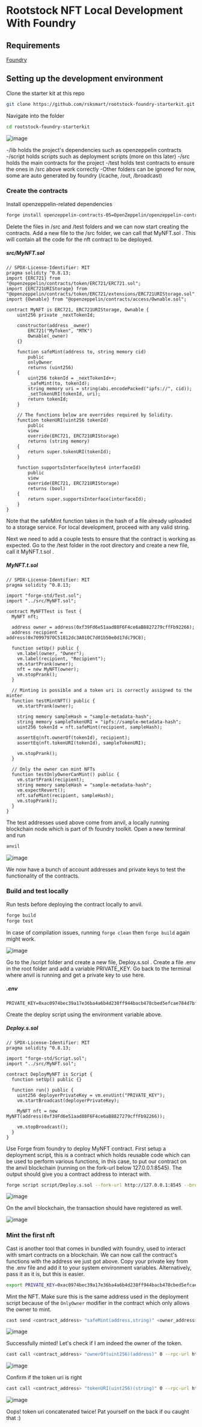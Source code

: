 # Rootstock NFT Local Development With Foundry

## Requirements
[Foundry](https://book.getfoundry.sh/getting-started/installation)

## Setting up the development environment
Clone the starter kit at this repo
```sh
git clone https://github.com/rsksmart/rootstock-foundry-starterkit.git
```
Navigate into the folder
```sh
cd rootstock-foundry-starterkit
```
![image](https://github.com/user-attachments/assets/20a4e53b-d186-4e63-ab75-66c8d6547e4f)


-/lib holds the project's dependencies such as openzeppelin contracts
-/script holds scripts such as deployment scripts (more on this later)
-/src holds the main contracts for the project
-/test holds test contracts to ensure the ones in /src above work correctly
-Other folders can be ignored for now, some are  auto generated by foundry (/cache, /out, /broadcast)

### Create the contracts

Install openzeppelin-related dependencies
```sh
forge install openzeppelin-contracts-05=OpenZeppelin/openzeppelin-contracts@v2.5.0 openzeppelin-contracts-06=OpenZeppelin/openzeppelin-contracts@v3.4.0 openzeppelin-contracts-08=OpenZeppelin/openzeppelin-contracts@v4.8.3 --no-commit
```
Delete the files in /src and /test folders and we can now start creating the contracts.
Add a new file to the /src folder, we can call that MyNFT.sol . This will contain all the code for the nft contract to be deployed. 

##### src/MyNFT.sol
```solidity
// SPDX-License-Identifier: MIT
pragma solidity ^0.8.13;
import {ERC721} from "@openzeppelin/contracts/token/ERC721/ERC721.sol";
import {ERC721URIStorage} from "@openzeppelin/contracts/token/ERC721/extensions/ERC721URIStorage.sol";
import {Ownable} from "@openzeppelin/contracts/access/Ownable.sol";

contract MyNFT is ERC721, ERC721URIStorage, Ownable {
    uint256 private _nextTokenId;

    constructor(address _owner)
        ERC721("MyToken", "MTK")
        Ownable(_owner)
    {}

    function safeMint(address to, string memory cid)
        public
        onlyOwner
        returns (uint256)
    {
        uint256 tokenId = _nextTokenId++;
        _safeMint(to, tokenId);
        string memory uri = string(abi.encodePacked("ipfs://", cid));
        _setTokenURI(tokenId, uri);
        return tokenId;
    }

    // The functions below are overrides required by Solidity.
    function tokenURI(uint256 tokenId)
        public
        view
        override(ERC721, ERC721URIStorage)
        returns (string memory)
    {
        return super.tokenURI(tokenId);
    }

    function supportsInterface(bytes4 interfaceId)
        public
        view
        override(ERC721, ERC721URIStorage)
        returns (bool)
    {
        return super.supportsInterface(interfaceId);
    }
}
```
Note that the safeMint function takes in the hash of a file already uploaded to a storage service. For local development, proceed with any valid string.

Next we need to add a couple tests to ensure that the contract is working as expected. Go to the /test folder in the root directory and create a new file, call it MyNFT.t.sol .

##### MyNFT.t.sol
```solidity
// SPDX-License-Identifier: MIT
pragma solidity ^0.8.13;

import "forge-std/Test.sol";
import "../src/MyNFT.sol";

contract MyNFTTest is Test {
  MyNFT nft;

  address owner = address(0xf39Fd6e51aad88F6F4ce6aB8827279cffFb92266);
  address recipient = address(0x70997970C51812dc3A010C7d01b50e0d17dc79C8);

  function setUp() public {
    vm.label(owner, "Owner");
    vm.label(recipient, "Recipient");
    vm.startPrank(owner);
    nft = new MyNFT(owner);
    vm.stopPrank();
  }

  // Minting is possible and a token uri is correctly assigned to the minter
  function testMintNFT() public {
    vm.startPrank(owner);

    string memory sampleHash = "sample-metadata-hash";    
    string memory sampleTokenURI = "ipfs://sample-metadata-hash";
    uint256 tokenId = nft.safeMint(recipient, sampleHash);

    assertEq(nft.ownerOf(tokenId), recipient);
    assertEq(nft.tokenURI(tokenId), sampleTokenURI);

    vm.stopPrank();
  }

  // Only the owner can mint NFTs
  function testOnlyOwnerCanMint() public {
    vm.startPrank(recipient);
    string memory sampleHash = "sample-metadata-hash";    
    vm.expectRevert();
    nft.safeMint(recipient, sampleHash);
    vm.stopPrank();
  }
}
```
The test addresses used above come from anvil, a locally running blockchain node which is part of th foundry toolkit. Open a new terminal and run
```sh
anvil
```

![image](https://github.com/user-attachments/assets/265b27ba-9b4f-4b89-adc1-d54f5a5871a1)

We now have a bunch of account addresses and private keys to test the functionality of the contracts.

### Build and test locally

Run tests before deploying the contract locally to anvil.
```sh
forge build
forge test
```
In case of compilation issues, running `forge clean` then `forge build` again might work.

![image](https://github.com/user-attachments/assets/2ad20eeb-500f-4d64-bb6c-19886e369246)


Go to the /script folder and create a new file, Deploy.s.sol .
Create a file .env in the root folder and add a variable PRIVATE_KEY. Go back to the terminal where anvil is running and get a private key to use here.
##### .env
```
PRIVATE_KEY=0xac0974bec39a17e36ba4a6b4d238ff944bacb478cbed5efcae784d7bf4f2ff80
```
Create the deploy script using the environment variable above.
##### Deploy.s.sol
```solidity
// SPDX-License-Identifier: MIT
pragma solidity ^0.8.13;

import "forge-std/Script.sol";
import "../src/MyNFT.sol";

contract DeployMyNFT is Script {
  function setUp() public {}

  function run() public {
    uint256 deployerPrivateKey = vm.envUint("PRIVATE_KEY");
    vm.startBroadcast(deployerPrivateKey);

    MyNFT nft = new MyNFT(address(0xf39Fd6e51aad88F6F4ce6aB8827279cffFb92266));
    
    vm.stopBroadcast();
  }
}
```
Use Forge from foundry to deploy MyNFT contract. First setup a deployment script, this is a contract which holds reusable code which can be used to perform various functions, in this case, to put our contract on the anvil blockchain (running on the fork-url below 127.0.0.1:8545). The output should give you a contract address to interact with.
```sh
forge script script/Deploy.s.sol --fork-url http://127.0.0.1:8545 --broadcast
```
![image](https://github.com/user-attachments/assets/02643f0e-8189-4fd1-a068-3c812fe2600a)

On the anvil blockchain, the transaction should have registered as well.

![image](https://github.com/user-attachments/assets/7685895c-5337-4ef8-93e6-731f31fa610e)


### Mint the first nft

Cast is another tool that comes in bundled with foundry, used to interact with smart contracts on a blockchain. We can now call the contract's functions with the address we just got above.
Copy your private key from the .env file and add it to your system environment variables. Alternatively, pass it as it is, but this is easier.
```sh
export PRIVATE_KEY=0xac0974bec39a17e36ba4a6b4d238ff944bacb478cbed5efcae784d7bf4f2ff80
```

Mint the NFT. Make sure this is the same address used in the deployment script because of the `OnlyOwner` modifier in the contract which only allows the owner to mint.
```sh
cast send <contract_address> "safeMint(address,string)" <owner_address> "sample-metadata-hash" --rpc-url http://127.0.0.1:8545 --private-key $PRIVATE_KEY
```
![image](https://github.com/user-attachments/assets/4afdba00-abb0-42e1-919b-4c5772a6f2d8)

Successfully minted! Let's check if I am indeed the owner of the token.
```sh
cast call <contract_address> "ownerOf(uint256)(address)" 0 --rpc-url http://127.0.0.1:8545
```
![image](https://github.com/user-attachments/assets/ca772193-25e8-4d97-a65e-cd26e251e661)

Confirm if the token uri is right
```sh
cast call <contract_address> "tokenURI(uint256)(string)" 0 --rpc-url http://127.0.0.1:8545
```
![image](https://github.com/user-attachments/assets/d885c6aa-7e8d-453c-a8f8-745be1844cee)

Oops! token uri concatenated twice! Pat yourself on the back if ou caught that :)












